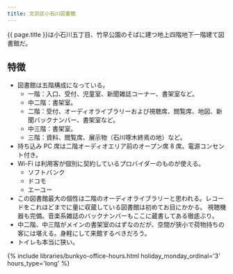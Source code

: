 ```yaml
---
title: 文京区小石川図書館
---
```


{{ page.title }}は小石川五丁目、竹早公園のそばに建つ地上四階地下一階建て図書館だ。

## 特徴

* 図書館は五階構成になっている。
  * 一階：入口、受付、児童室、新聞雑誌コーナー、書架室など。
  * 中二階：書架室。
  * 二階：受付、オーディオライブラリーおよび視聴席、閲覧席、地図、新聞バックナンバー、書架室など。
  * 中三階：書架室。
  * 三階：資料、閲覧席、展示物（石川啄木終焉の地）など。
* 持ち込み PC 席は二階オーディオエリア前のオープン席 8 席。電源コンセント付き。
* Wi-Fi は利用客が個別に契約しているプロバイダーのものが使える。
  * ソフトバンク
  * ドコモ
  * エーユー
* この図書館最大の個性は二階のオーディオライブラリーと思われる。レコードをこれほどまでに量に収蔵している図書館は初めてお目にかかる。
  視聴機器も完備。音楽系雑誌のバックナンバーもここに蔵書してある徹底ぶり。
* 中二階、中三階がメインの書架室のはずなのだが、空間が狭小で荷物持ちの客には堪える。身軽にして来館するべきだろう。
* トイレも本当に狭い。

{% include libraries/bunkyo-office-hours.html
    holiday_monday_ordinal='3'
    hours_type='long' %}

